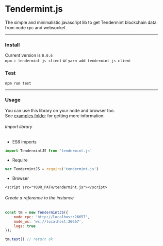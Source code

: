 # Tendermint.js
The simple and minimalistic javascript lib to get Tendermint blockchain data from node rpc and websocket

---

### Install
Current version is `0.0.6`
<br>
`npm i tendermint-js-client` or `yarn add tendermint-js-client`

### Test
`npm run test`

---

### Usage
You can use this library on your node and browser too.<br>
See [examples folder](https://github.com/cryptoji/Tendermint.js/tree/master/examples) for getting more information.

###### Import library
* ES6 imports
```javascript
import TendermintJS from 'tendermint.js'
```
* Require
```javascript
var TendermintJS = require('tendermint.js')
```
* Browser
```
<script src="YOUR_PATH/tendermint.js"></script>
```

###### Create a reference to the instance
```javascript
const tm = new TendermintJS({
    node_rpc: 'http://localhost:26657',
    node_ws: 'ws://localhost:26657',
    logs: true
});

tm.test() // return ok
```